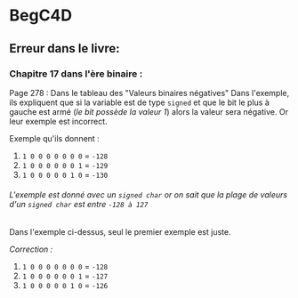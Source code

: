 # BegC4D

## Erreur dans le livre:

### Chapitre 17 dans l'ère binaire :

Page 278 :
Dans le tableau des "Valeurs binaires négatives"
Dans l'exemple, ils expliquent que si la variable est de type `signed` et que le bit le plus à gauche est armé (*le bit possède la valeur 1*) alors la valeur sera négative. Or leur exemple est incorrect.

Exemple qu'ils donnent :

1. `1 0 0 0 0 0 0 0` = `-128`
2. `1 0 0 0 0 0 0 1` = `-129`
3. `1 0 0 0 0 0 1 0` = `-130`
###### *L'exemple est donné avec un `signed char` or on sait que la plage de valeurs d'un `signed char` est entre `-128 à 127`*

Dans l'exemple ci-dessus, seul le premier exemple est juste.

*Correction :*

1. `1 0 0 0 0 0 0 0` = `-128`
2. `1 0 0 0 0 0 0 1` = `-127`
3. `1 0 0 0 0 0 1 0` = `-126`
